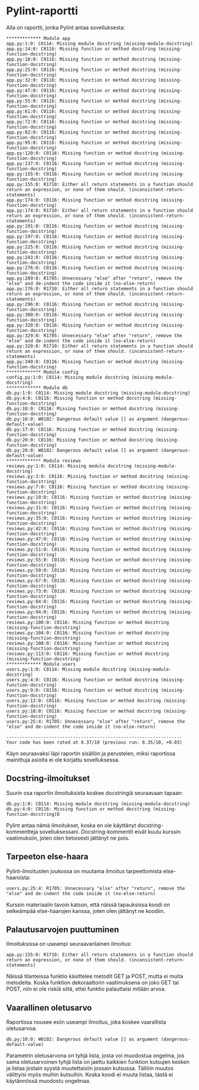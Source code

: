 # Pylint-raportti

Alla on raportti, jonka Pylint antaa sovelluksesta:

```
************* Module app
app.py:1:0: C0114: Missing module docstring (missing-module-docstring)
app.py:14:0: C0116: Missing function or method docstring (missing-function-docstring)
app.py:18:0: C0116: Missing function or method docstring (missing-function-docstring)
app.py:25:0: C0116: Missing function or method docstring (missing-function-docstring)
app.py:32:0: C0116: Missing function or method docstring (missing-function-docstring)
app.py:47:0: C0116: Missing function or method docstring (missing-function-docstring)
app.py:55:0: C0116: Missing function or method docstring (missing-function-docstring)
app.py:61:0: C0116: Missing function or method docstring (missing-function-docstring)
app.py:72:0: C0116: Missing function or method docstring (missing-function-docstring)
app.py:82:0: C0116: Missing function or method docstring (missing-function-docstring)
app.py:95:0: C0116: Missing function or method docstring (missing-function-docstring)
app.py:120:0: C0116: Missing function or method docstring (missing-function-docstring)
app.py:137:0: C0116: Missing function or method docstring (missing-function-docstring)
app.py:155:0: C0116: Missing function or method docstring (missing-function-docstring)
app.py:155:0: R1710: Either all return statements in a function should return an expression, or none of them should. (inconsistent-return-statements)
app.py:174:0: C0116: Missing function or method docstring (missing-function-docstring)
app.py:174:0: R1710: Either all return statements in a function should return an expression, or none of them should. (inconsistent-return-statements)
app.py:191:0: C0116: Missing function or method docstring (missing-function-docstring)
app.py:197:0: C0116: Missing function or method docstring (missing-function-docstring)
app.py:225:0: C0116: Missing function or method docstring (missing-function-docstring)
app.py:243:0: C0116: Missing function or method docstring (missing-function-docstring)
app.py:276:0: C0116: Missing function or method docstring (missing-function-docstring)
app.py:289:8: R1705: Unnecessary "else" after "return", remove the "else" and de-indent the code inside it (no-else-return)
app.py:276:0: R1710: Either all return statements in a function should return an expression, or none of them should. (inconsistent-return-statements)
app.py:296:0: C0116: Missing function or method docstring (missing-function-docstring)
app.py:300:0: C0116: Missing function or method docstring (missing-function-docstring)
app.py:320:0: C0116: Missing function or method docstring (missing-function-docstring)
app.py:329:8: R1705: Unnecessary "else" after "return", remove the "else" and de-indent the code inside it (no-else-return)
app.py:320:0: R1710: Either all return statements in a function should return an expression, or none of them should. (inconsistent-return-statements)
app.py:340:0: C0116: Missing function or method docstring (missing-function-docstring)
************* Module config
config.py:1:0: C0114: Missing module docstring (missing-module-docstring)
************* Module db
db.py:1:0: C0114: Missing module docstring (missing-module-docstring)
db.py:4:0: C0116: Missing function or method docstring (missing-function-docstring)
db.py:10:0: C0116: Missing function or method docstring (missing-function-docstring)
db.py:10:0: W0102: Dangerous default value [] as argument (dangerous-default-value)
db.py:17:0: C0116: Missing function or method docstring (missing-function-docstring)
db.py:20:0: C0116: Missing function or method docstring (missing-function-docstring)
db.py:20:0: W0102: Dangerous default value [] as argument (dangerous-default-value)
************* Module reviews
reviews.py:1:0: C0114: Missing module docstring (missing-module-docstring)
reviews.py:3:0: C0116: Missing function or method docstring (missing-function-docstring)
reviews.py:7:0: C0116: Missing function or method docstring (missing-function-docstring)
reviews.py:19:0: C0116: Missing function or method docstring (missing-function-docstring)
reviews.py:31:0: C0116: Missing function or method docstring (missing-function-docstring)
reviews.py:35:0: C0116: Missing function or method docstring (missing-function-docstring)
reviews.py:42:0: C0116: Missing function or method docstring (missing-function-docstring)
reviews.py:47:0: C0116: Missing function or method docstring (missing-function-docstring)
reviews.py:51:0: C0116: Missing function or method docstring (missing-function-docstring)
reviews.py:55:0: C0116: Missing function or method docstring (missing-function-docstring)
reviews.py:59:0: C0116: Missing function or method docstring (missing-function-docstring)
reviews.py:67:0: C0116: Missing function or method docstring (missing-function-docstring)
reviews.py:73:0: C0116: Missing function or method docstring (missing-function-docstring)
reviews.py:84:0: C0116: Missing function or method docstring (missing-function-docstring)
reviews.py:94:0: C0116: Missing function or method docstring (missing-function-docstring)
reviews.py:100:0: C0116: Missing function or method docstring (missing-function-docstring)
reviews.py:104:0: C0116: Missing function or method docstring (missing-function-docstring)
reviews.py:108:0: C0116: Missing function or method docstring (missing-function-docstring)
reviews.py:113:0: C0116: Missing function or method docstring (missing-function-docstring)
************* Module users
users.py:1:0: C0114: Missing module docstring (missing-module-docstring)
users.py:4:0: C0116: Missing function or method docstring (missing-function-docstring)
users.py:9:0: C0116: Missing function or method docstring (missing-function-docstring)
users.py:13:0: C0116: Missing function or method docstring (missing-function-docstring)
users.py:18:0: C0116: Missing function or method docstring (missing-function-docstring)
users.py:25:4: R1705: Unnecessary "else" after "return", remove the "else" and de-indent the code inside it (no-else-return)

------------------------------------------------------------------
Your code has been rated at 8.37/10 (previous run: 8.35/10, +0.03)
```

Käyn seuraavaksi läpi raportin sisällön ja perustelen, miksi raportissa mainittuja asioita ei ole korjattu sovelluksessa.

## Docstring-ilmoitukset

Suurin osa raportin ilmoituksista koskee docstringiä seuraavaan tapaan:

```
db.py:1:0: C0114: Missing module docstring (missing-module-docstring)
db.py:4:0: C0116: Missing function or method docstring (missing-function-docstring)D
```

Pylint antaa nämä ilmoitukset, koska en ole käyttänyt docstring-kommentteja sovelluksessani. Docstring-kommentit eivät kuulu kurssin vaatimuksiin, joten olen tietoisesti jättänyt ne pois.


## Tarpeeton else-haara

Pylint-ilmoitusten joukossa on muutama ilmoitus tarpeettomista else-haaroista:

```
users.py:25:4: R1705: Unnecessary "else" after "return", remove the "else" and de-indent the code inside it (no-else-return)
```

Kurssin materiaalin tavoin katson, että näissä tapauksissa koodi on selkeämpää else-haarojen kanssa, joten olen jättänyt ne koodiin.

## Palautusarvojen puuttuminen

Ilmoituksissa on useampi seuraavanlainen ilmoitus:

```
app.py:155:0: R1710: Either all return statements in a function should return an expression, or none of them should. (inconsistent-return-statements)
```

Näissä tilanteissa funktio käsittelee metodit GET ja POST, mutta ei muita metodeita. Koska funktion dekoraattorin vaatimuksena on joko GET tai POST, niin ei ole riskiä siitä, ettei funktio palauttaisi mitään arvoa.

## Vaarallinen oletusarvo

Raportissa nousee esiin useampi ilmoitus, joka koskee vaarallista oletusarvoa:

```
db.py:10:0: W0102: Dangerous default value [] as argument (dangerous-default-value)
```

Parametrin oletusarvona on tyhjä lista, josta voi muodostua ongelma, jos sama oletusarvoinen tyhjä lista on jaettu kaikkien funktion kutsujen kesken ja listaa jostain syystä muutettaisiin jossain kutsussa. Tällöin muutos välittyisi myös muihin kutsuihin. Koska koodi ei muuta listaa, tästä ei käytännössä muodostu ongelmaa.
